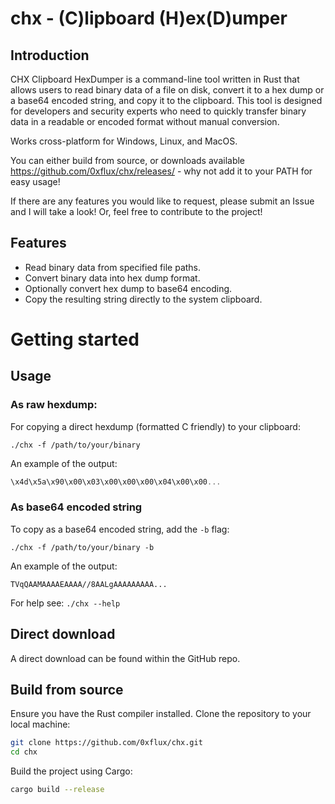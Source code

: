 # chx - (C)lipboard (H)ex(D)umper

## Introduction 

CHX Clipboard HexDumper is a command-line tool written in Rust that allows users to read binary data of a file on disk, 
convert it to a hex dump or a base64 encoded string, and copy it to the clipboard. This tool is designed for developers 
and security experts who need to quickly transfer binary data in a readable or encoded format without manual conversion.

Works cross-platform for Windows, Linux, and MacOS.

You can either build from source, or downloads available https://github.com/0xflux/chx/releases/ - why not add it to your PATH for easy usage!

If there are any features you would like to request, please submit an Issue and I will take a look! Or, feel free
to contribute to the project!

## Features

- Read binary data from specified file paths.
- Convert binary data into hex dump format.
- Optionally convert hex dump to base64 encoding.
- Copy the resulting string directly to the system clipboard.

# Getting started

## Usage

### As raw hexdump: 

For copying a direct hexdump (formatted C friendly) to your clipboard:

```shell
./chx -f /path/to/your/binary
```

An example of the output:

```C
\x4d\x5a\x90\x00\x03\x00\x00\x00\x04\x00\x00...
```

### As base64 encoded string

To copy as a base64 encoded string, add the `-b` flag:

```shell
./chx -f /path/to/your/binary -b
```

An example of the output:

```
TVqQAAMAAAAEAAAA//8AALgAAAAAAAAA...
```

For help see: `./chx --help`

## Direct download

A direct download can be found within the GitHub repo.

## Build from source

Ensure you have the Rust compiler  installed. Clone the repository to your local machine:

```bash
git clone https://github.com/0xflux/chx.git
cd chx
```

Build the project using Cargo:

```bash
cargo build --release
```
